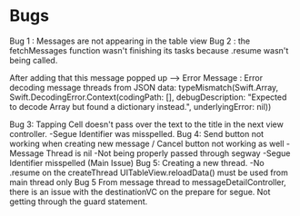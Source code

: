 #  Bugs



Bug 1 : Messages are not appearing in the table view
Bug 2 : the fetchMessages function wasn't finishing its tasks because .resume wasn't being called.

After adding that this message popped up --> Error Message : Error decoding message threads from JSON data: typeMismatch(Swift.Array<Any>, Swift.DecodingError.Context(codingPath: [], debugDescription: "Expected to decode Array<Any> but found a dictionary instead.", underlyingError: nil))

Bug 3: Tapping Cell doesn't pass over the text to the title in the next view controller.
-Segue Identifier was misspelled.
Bug 4: Send button not working when creating new message / Cancel button not working as well
                    -Message Thread is nil
                    -Not being properly passed through segway
                    -Segue Identifier misspelled (Main Issue)
                    Bug 5: Creating a new thread. 
                    -No .resume on the createThread
                    UITableView.reloadData() must be used from main thread only
Bug 5
From message thread to messageDetailController, there is an issue with the destinationVC on the prepare for segue. Not getting through the guard statement.
                    



